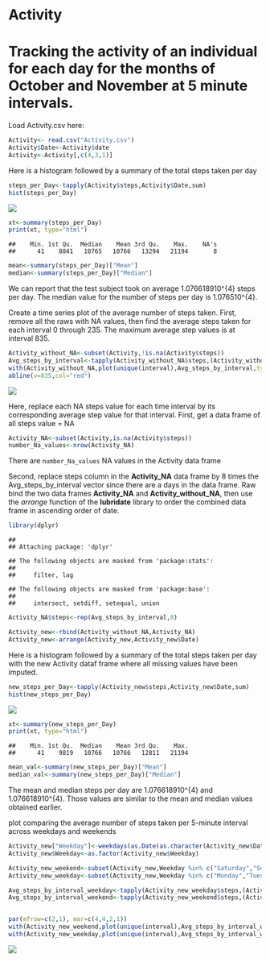 Activity
================

# Tracking the activity of an individual for each day for the months of October and November at 5 minute intervals.

Load Activity.csv here:

``` r
Activity<- read.csv("Activity.csv")
Activity$Date<-Activity$date
Activity<-Activity[,c(4,3,1)]
```

Here is a histogram followed by a summary of the total steps taken per
day

``` r
steps_per_Day<-tapply(Activity$steps,Activity$Date,sum)
hist(steps_per_Day)
```

![](Activity_files/figure-gfm/histogram1%20steps%20per%20Day-1.png)<!-- -->

``` r
xt<-summary(steps_per_Day)
print(xt, type="html")
```

    ##    Min. 1st Qu.  Median    Mean 3rd Qu.    Max.    NA's 
    ##      41    8841   10765   10766   13294   21194       8

``` r
mean<-summary(steps_per_Day)["Mean"]
median<-summary(steps_per_Day)["Median"]
```

We can report that the test subject took on average 1.076618910^{4}
steps per day. The median value for the number of steps per day is
1.076510^{4}.

Create a time series plot of the average number of steps taken. First,
remove all the raws with NA values, then find the average steps taken
for each interval 0 through 235. The maximum average step values is at
interval 835.

``` r
Activity_without_NA<-subset(Activity,!is.na(Activity$steps))
Avg_steps_by_interval<-tapply(Activity_without_NA$steps,(Activity_without_NA$interval),mean)
with(Activity_without_NA,plot(unique(interval),Avg_steps_by_interval,type="l"))
abline(v=835,col="red")
```

![](Activity_files/figure-gfm/remove%20NA-1.png)<!-- -->

Here, replace each NA steps value for each time interval by its
corresponding average step value for that interval. First, get a data
frame of all steps value = NA

``` r
Activity_NA<-subset(Activity,is.na(Activity$steps))
number_Na_values<-nrow(Activity_NA)
```

There are `number_Na_values` NA values in the Activity data frame

Second, replace steps column in the **Activity\_NA** data frame by 8
times the Avg\_steps\_by\_interval vector since there are a days in the
data frame. Raw bind the two data frames **Activity\_NA** and
**Activity\_without\_NA**, then use the *arrange* function of the
**lubridate** library to order the combined data frame in ascending
order of date.

``` r
library(dplyr)
```

    ## 
    ## Attaching package: 'dplyr'

    ## The following objects are masked from 'package:stats':
    ## 
    ##     filter, lag

    ## The following objects are masked from 'package:base':
    ## 
    ##     intersect, setdiff, setequal, union

``` r
Activity_NA$steps<-rep(Avg_steps_by_interval,8)

Activity_new<-rbind(Activity_without_NA,Activity_NA)
Activity_new<-arrange(Activity_new,Activity_new$Date)
```

Here is a histogram followed by a summary of the total steps taken per
day with the new Activity dataf frame where all missing values have been
imputed.

``` r
new_steps_per_Day<-tapply(Activity_new$steps,Activity_new$Date,sum)
hist(new_steps_per_Day)
```

![](Activity_files/figure-gfm/histogram2%20steps%20per%20Day-1.png)<!-- -->

``` r
xt<-summary(new_steps_per_Day)
print(xt, type="html")
```

    ##    Min. 1st Qu.  Median    Mean 3rd Qu.    Max. 
    ##      41    9819   10766   10766   12811   21194

``` r
mean_val<-summary(new_steps_per_Day)["Mean"]
median_val<-summary(new_steps_per_Day)["Median"]
```

The mean and median steps per day are 1.076618910^{4} and
1.076618910^{4}. Those values are similar to the mean and median values
obtained earlier.

plot comparing the average number of steps taken per 5-minute interval
across weekdays and
weekends

``` r
Activity_new["Weekday"]<-weekdays(as.Date(as.character(Activity_new$Date)))
Activity_new$Weekday<-as.factor(Activity_new$Weekday)

Activity_new_weekend<-subset(Activity_new,Weekday %in% c("Saturday","Sunday"))
Activity_new_weekday<-subset(Activity_new,Weekday %in% c("Monday","Tuesday","Wednesday","Thursday","Friday"))

Avg_steps_by_interval_weekday<-tapply(Activity_new_weekday$steps,(Activity_new_weekday$interval),mean)
Avg_steps_by_interval_weekend<-tapply(Activity_new_weekend$steps,(Activity_new_weekend$interval),mean)


par(mfrow=c(2,1), mar=c(4,4,2,1))
with(Activity_new_weekend,plot(unique(interval),Avg_steps_by_interval_weekend,type="l",main="weekend", xlab ="" ,ylab="Number 0f steps"))
with(Activity_new_weekday,plot(unique(interval),Avg_steps_by_interval_weekday,type="l",main="weekday", xlab ="Interval" ,ylab="Number of steps")) 
```

![](Activity_files/figure-gfm/line%20plot-1.png)<!-- -->
